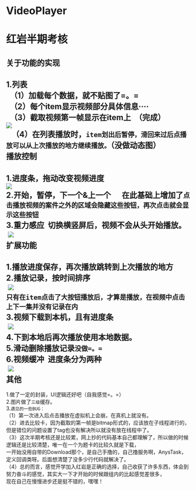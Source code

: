 # VideoPlayer
红岩半期考核 <br>
=======
关于功能的实现 <br>
---------
1.列表<br>
   （1）加载每个数据，就不贴图了=。=<br>
   （2）每个item显示视频部分具体信息····<br>
   （3）截取视频第一帧显示在item上  （完成）<br>
  ![](https://github.com/LoveStPaul3/VideoPlayer/blob/master/app/src/main/res/drawable/q1.png)<br>
    （4）在列表播放时，`item划出后暂停，滑回来过后点播放可以从上次播放的地方继续播放。`（没做动态图）<br>
播放控制<br>
----
1.进度条，拖动改变视频进度<br>
  ![](https://github.com/LoveStPaul3/VideoPlayer/blob/master/app/src/main/res/drawable/q2.png)<br>
2.开始，暂停，下一个&上一个      在此基础上增加了`点击播放视频的案件之外的区域会隐藏这些按钮，再次点击就会显示这些按钮`<br>
3.重力感应  切换横竖屏后，视频不会从头开始播放。<br>
  ![](https://github.com/LoveStPaul3/VideoPlayer/blob/master/app/src/main/res/drawable/q8.png)<br>
扩展功能<br>
-----
1.播放进度保存，再次播放跳转到上次播放的地方<br>
2.播放记录，按时间排序<br>
  ![](https://github.com/LoveStPaul3/VideoPlayer/blob/master/app/src/main/res/drawable/q6.png)<br>
 `只有在item点击了大按钮播放后，才算是播放，在视频中点击上下一集并没有记录在内`<br>
 3.视频下载到本机，且有进度条<br>
   ![](https://github.com/LoveStPaul3/VideoPlayer/blob/master/app/src/main/res/drawable/q5.png)<br>
4.下到本地后再次播放使用本地数据。<br>
5.滑动删除播放记录`没做=。=` <br>
6.视频缓冲  进度条分为两种<br>
   ![](https://github.com/LoveStPaul3/VideoPlayer/blob/master/app/src/main/res/drawable/q3.png)<br>
其他<br>
------
1.做了一定的封装，UI逻辑还好吧（自我感觉=。=）<br>
2.图片做了`三级`缓存。<br>
3.`遇见的一些BUG：`<br>
（1）第一次进入后点击播放在虚拟机上会崩，在真机上就没有。<br>
（2）进去比较卡，因为截取的第一帧是bitmap形式的，应该放在子线程进行的，但是错位的问题设置了tag也没有解决所以就没有放在线程中了。<br>
 （3）这次半期考核还是比较累，网上抄的代码基本自己都理解了，所以做的时候逻辑还是比较清楚，唯一在一个为题卡的比较久就是下载，<br>
 一开始没用自带的Download那个，是自己手撸的，自己撸服务啊，AnysTask，定义回调类呀。后面想清楚了没多少行代码就解决了。<br>
 （4）总的而言，感觉开学加入红岩是正确的选择，自己收获了许多东西，体会到努力奋斗的感觉，其实大一下才开始的时候跟组内的比起感觉差很多，<br>
 现在自己在慢慢进步还是挺不错的，嘿嘿！
